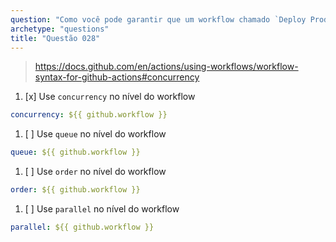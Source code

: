 ```yaml
---
question: "Como você pode garantir que um workflow chamado `Deploy Prod` esteja sempre executando no máximo um de cada vez?"
archetype: "questions"
title: "Questão 028"
---
```


> https://docs.github.com/en/actions/using-workflows/workflow-syntax-for-github-actions#concurrency

1. [x] Use `concurrency` no nível do workflow
```yaml
concurrency: ${{ github.workflow }}
```
1. [ ] Use `queue` no nível do workflow
```yaml
queue: ${{ github.workflow }}
```
1. [ ] Use `order` no nível do workflow
```yaml
order: ${{ github.workflow }}
```
1. [ ] Use `parallel` no nível do workflow
```yaml
parallel: ${{ github.workflow }}
```
